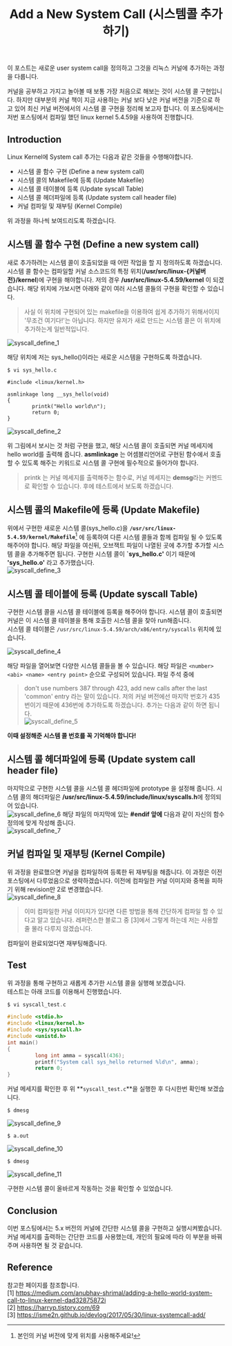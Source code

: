﻿---
title:  "Add a New System Call (시스템콜 추가하기)"
excerpt: "Linux Kernel 이야기"

toc: true
toc_sticky: true

categories:
  - NVDIMM Storage Technology
tags:
  - System call
  - Linux Kernel 이야기
---

 이 포스트는 새로운 user system call을 정의하고 그것을 리눅스 커널에 추가하는 과정을 다룹니다. 

 커널을 공부하고 가지고 놀아볼 때 보통 가장 처음으로 해보는 것이 시스템 콜 구현입니다. 하지만 대부분의 커널 책이 지금 사용하는 커널 보다 낮은 커널 버전을 기준으로 하고 있어 최신 커널 버전에서의 시스템 콜 구현을 정리해 보고자 합니다. 이 포스팅에서는 저번 포스팅에서 컴파일 했던  linux kernel 5.4.59을 사용하여 진행합니다.  

## Introduction
 Linux Kernel에 System call 추가는 다음과 같은 것들을 수행해야합니다.  
 * 시스템 콜 함수 구현 (Define a new system call)  
 * 시스템 콜의 Makefile에 등록 (Update Makefile)  
 * 시스템 콜 테이블에 등록 (Update syscall Table)  
 * 시스템 콜 헤더파일에 등록 (Update system call header file)  
 * 커널 컴파일 및 재부팅 (Kernel Compile)  

위 과정을 하나씩 보여드리도록 하겠습니다.  

## 시스템 콜 함수 구현 (Define a new system call)  

 새로 추가하려는 시스템 콜이 호출되었을 때 어떤 작업을 할 지 정의하도록 하겠습니다.   
 시스템 콜 함수는 컴파일할 커널 소스코드의 특정 위치(**/usr/src/linux-{커널버전}/kernel**)에 구현을 해야합니다. 저의 경우 **/usr/src/linux-5.4.59/kernel** 이 되겠습니다. 해당 위치에 가보시면 아래와 같이 여러 시스템 콜들의 구현을 확인할 수 있습니다.  
 > 사실 이 위치에 구현되어 있는 makefile을 이용하여 쉽게 추가하기 위해서이지 '무조건 여기다!'는 아닙니다. 하지만 유저가 새로 만드는 시스템 콜은 이 위치에 추가하는게 일반적입니다.  

![syscall_define_1]({{site.url}}/assets/images/syscall_define_200919/syscall_define_1.jpg)

해당 위치에 저는 sys_hello()이라는 새로운 시스템을 구현하도록 하겠습니다.  
```
$ vi sys_hello.c

#include <linux/kernel.h>

asmlinkage long __sys_hello(void)
{
        printk("Hello world\n");
        return 0;
}
```
![syscall_define_2]({{site.url}}/assets/images/syscall_define_200919/syscall_define_2.jpg)  

위 그림에서 보시는 것 처럼 구현을 했고, 해당 시스템 콜이 호출되면 커널 메세지에 hello world를 출력해 줍니다. **asmlinkage** 는 어셈블리언어로 구현된 함수에서 호출할 수 있도록 해주는 키워드로 시스템 콜 구현에 필수적으로 들어가야 합니다.  
> printk 는 커널 메세지를 출력해주는 함수로, 커널 메세지는 **demsg**라는 커멘드로 확인할 수 있습니다. 후에 테스트에서 보도록 하겠습니다.  

## 시스템 콜의 Makefile에 등록 (Update Makefile)
 위에서 구현한 새로운 시스템 콜(sys_hello.c)을 **`/usr/src/linux-5.4.59/kernel/Makefile`**[^1] 에 등록하여 다른 시스템 콜들과 함께 컴파일 될 수 있도록 해주어야 합니다. 해당 파일을 여신뒤, 오브잭트 파일이 나열된 곳에 추가할 추가할 시스템 콜을 추가해주면 됩니다. 구현한 시스템 콜이 **`sys_hello.c'** 이기 때문에 **'sys_hello.o'** 라고 추가했습니다.  
![syscall_define_3]({{site.url}}/assets/images/syscall_define_200919/syscall_define_3.jpg)  

## 시스템 콜 테이블에 등록 (Update syscall Table)

 구현한 시스템 콜을 시스템 콜 테이블에 등록을 해주어야 합니다. 시스템 콜이 호출되면 커널은 이 시스템 콜 테이블을 통해 호출한 시스템 콜을 찾아 run해줍니다.  
 시스템 콜 테이블은 ``/usr/src/linux-5.4.59/arch/x86/entry/syscalls`` 위치에 있습니다.   

![syscall_define_4]({{site.url}}/assets/images/syscall_define_200919/syscall_define_4.jpg)  

 해당 파일을 열어보면 다양한 시스템 콜들을 볼 수 있습니다. 해당 파일은 ``<number> <abi> <name> <entry point>`` 순으로 구성되어 있습니다. 파일 주석 중에  
 >  don't use numbers 387 through 423, add new calls after the last 'common' entry
 라는 말이 있습니다. 저의 커널 버전에선 마지막 번호가 435번이기 때문에 436번에 추가하도록 하겠습니다. 추가는 다음과 같이 하면 됩니다.  
![syscall_define_5]({{site.url}}/assets/images/syscall_define_200919/syscall_define_5.jpg)

**이때 설정해준 시스템 콜 번호를 꼭 기억해야 합니다!**  

## 시스템 콜 헤더파일에 등록 (Update system call header file)  
 마지막으로 구현한 시스템 콜을 시스템 콜 헤더파일에 prototype 을 설정해 줍니다. 시스템 콜의 해더파일은 **/usr/src/linux-5.4.59/include/linux/syscalls.h**에 정의되어 있습니다.  
![syscall_define_6]({{site.url}}/assets/images/syscall_define_200919/syscall_define_6.jpg)
 해당 파일의 마지막에 있는 **#endif 앞에** 다음과 같이 자신의 함수 정의에 맞게 작성해 줍니다.  
![syscall_define_7]({{site.url}}/assets/images/syscall_define_200919/syscall_define_7.jpg)

## 커널 컴파일 및 재부팅 (Kernel Compile)
위 과정을 완료했으면 커널을 컴파일하여 등록한 뒤 재부팅을 해줍니다. 이 과정은 이전 포스팅에서 다루었음으로 생략하겠습니다. 이전에 컴파일한 커널 이미지와 중복을 피하기 위해 revision만 2로 변경했습니다.  
![syscall_define_8]({{site.url}}/assets/images/syscall_define_200919/syscall_define_8.jpg)
> 이미 컴파일한 커널 이미지가 있다면 다른 방법을 통해 간단하게 컴파일 할 수 있다고 알고 있습니다. 레퍼런스한 블로그 중 [3]에서 그렇게 하는데 저는 사용할 줄 몰라 다루지 않겠습니다.  

 컴파일이 완료되었다면 재부팅해줍니다.  


## Test
 위 과정을 통해 구현하고 새롭게 추가한 시스템 콜을 실행해 보겠습니다.  
 테스트는 아래 코드를 이용해서 진행했습니다.  
```c
$ vi syscall_test.c

#include <stdio.h>
#include <linux/kernel.h>
#include <sys/syscall.h>
#include <unistd.h>
int main()
{
         long int amma = syscall(436);
         printf("System call sys_hello returned %ld\n", amma);
         return 0;
}
```
 커널 메세지를 확인한 후 위 **`syscall_test.c`**을 실행한 후 다시한번 확인해 보겠습니다.   
```
$ dmesg
```
![syscall_define_9]({{site.url}}/assets/images/syscall_define_200919/syscall_define_9.jpg)
```
$ a.out
```
![syscall_define_10]({{site.url}}/assets/images/syscall_define_200919/syscall_define_10.jpg)
```
$ dmesg
```
![syscall_define_11]({{site.url}}/assets/images/syscall_define_200919/syscall_define_11.jpg)


 구현한 시스템 콜이 올바르게 작동하는 것을 확인할 수 있었습니다.  

## Conclusion

 이번 포스팅에서는 5.x 버전의 커널에 간단한 시스템 콜을 구현하고 실행시켜봤습니다. 커널 메세지를 출력하는 간단한 코드를 사용했는데, 개인의 필요에 따라 이 부분을 바꿔주며 사용하면 될 것 같습니다.

## Reference
참고한 페이지를 참조합니다.  
[1] <https://medium.com/anubhav-shrimal/adding-a-hello-world-system-call-to-linux-kernel-dad32875872i>  
[2] <https://harryp.tistory.com/69>  
[3] <https://isme2n.github.io/devlog/2017/05/30/linux-systemcall-add/>  

[^1]: 본인의 커널 버전에 맞게 위치를 사용해주세요!
